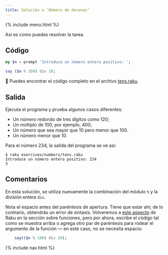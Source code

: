 ```yaml
---
title: Solución a ‘Número de decenas’
---
```


{% include menu.html %}

Así es como puedes resolver la tarea.

## Código

```raku
my $n = prompt 'Introduce un número entero positivo: ';

say ($n % 100) div 10;
```

🦋 Puedes encontrar el código completo en el archivo [tens.raku](https://github.com/ash/raku-course/blob/master/exercises/numbers/tens.raku).

## Salida

Ejecuta el programa y prueba algunos casos diferentes:

* Un número redondo de tres dígitos como 120;
* Un múltiplo de 100, por ejemplo, 400;
* Un número que sea mayor que 10 pero menor que 100.
* Un número menor que 10.

Para el número 234, la salida del programa se ve así:

```console
$ raku exercises/numbers/tens.raku
Introduce un número entero positivo: 234
3
```

## Comentarios

En esta solución, se utiliza nuevamente la combinación del módulo `%` y la división entera `div`.

Nota el espacio antes del paréntesis de apertura. Tiene que estar ahí; de lo contrario, obtendrás un error de sintaxis. Volveremos a [este aspecto](/es/essentials/more-on-functions/mind-the-space) de Raku en la sección sobre funciones, pero por ahora, escribe el código tal como se muestra arriba o agrega otro par de paréntesis para rodear el argumento de la función — en este caso, no se necesita espacio:

```raku
    say(($n % 100) div 10);
```

{% include nav.html %}